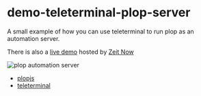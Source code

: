 # demo-teleterminal-plop-server

A small example of how you can use teleterminal to run plop as an automation server.

There is also a [live demo](https://demo-teleterminal-plop-server-vwnrvawtpx.now.sh/plop) hosted by [Zeit Now](https://zeit.co/now)

![plop automation server](/plop-server.jpg?raw=true)

- [plopjs](https://plopjs.com)
- [teleterminal](https://github.com/amwmedia/teleterminal)
